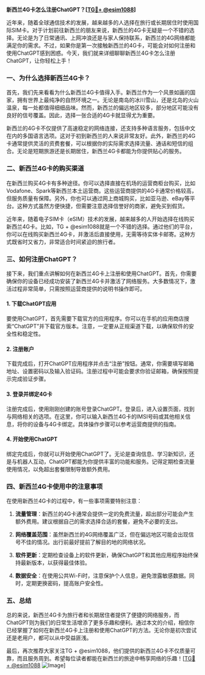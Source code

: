 **新西兰4G卡怎么注册ChatGPT？[[TG💪+ @esim1088](https://t.me/s/esim1088)]**

近年来，随着全球通信技术的发展，越来越多的人选择在旅行或长期居住时使用国际SIM卡。对于计划前往新西兰的朋友来说，新西兰的4G卡无疑是一个不错的选择。无论是为了日常通讯、上网冲浪还是与家人保持联系，新西兰的4G网络都能满足你的需求。不过，如果你是第一次接触新西兰的4G卡，可能会对如何注册和使用ChatGPT感到困惑。今天，我们就来详细聊聊新西兰4G卡怎么注册ChatGPT，让你轻松上手！

### 一、为什么选择新西兰4G卡？

首先，我们先来看看为什么新西兰4G卡值得入手。新西兰作为一个风景如画的国家，拥有世界上最纯净的自然环境之一。无论是南岛的冰川雪山，还是北岛的火山温泉，每一处都值得细细品味。然而，新西兰的偏远地区较多，部分地区可能没有良好的信号覆盖。因此，选择一张合适的4G卡就显得尤为重要。

新西兰的4G卡不仅提供了高速稳定的网络连接，还支持多种语言服务，包括中文在内的多国语言选项。这对于初到新西兰的人来说非常友好。此外，新西兰的4G卡通常提供灵活的资费套餐，可以根据你的实际需求选择流量、通话和短信的组合。无论是短期旅游还是长期居住，新西兰4G卡都能为你提供贴心的服务。

### 二、新西兰4G卡的购买渠道

在新西兰购买4G卡有多种途径。你可以选择直接在机场的运营商柜台购买，比如Vodafone、Spark等新西兰本土运营商。这些运营商提供的4G卡通常价格较高，但服务质量有保障。另外，你也可以通过网上商城购买，比如亚马逊、eBay等平台。这种方式虽然方便快捷，但需要注意选择信誉好的商家，避免买到假货。

近年来，随着电子SIM卡（eSIM）技术的发展，越来越多的人开始选择在线购买新西兰4G卡。比如，TG + @esim1088就是一个不错的选择。通过他们的平台，你可以在线购买新西兰4G卡，并激活后直接使用，无需等待实体卡邮寄。这种方式既省时又省力，非常适合时间紧迫的旅行者。

### 三、如何注册ChatGPT？

接下来，我们重点讲解如何在新西兰4G卡上注册和使用ChatGPT。首先，你需要确保你的设备已经成功安装了新西兰4G卡并激活了网络服务。大多数情况下，激活过程非常简单，只需按照运营商提供的说明书操作即可。

#### 1. 下载ChatGPT应用

要使用ChatGPT，首先需要下载官方的应用程序。你可以在手机的应用商店搜索“ChatGPT”并下载官方版本。注意，一定要从正规渠道下载，以确保软件的安全性和稳定性。

#### 2. 注册账户

下载完成后，打开ChatGPT应用程序并点击“注册”按钮。通常，你需要填写邮箱地址、设置密码以及输入验证码。注册过程中可能会要求你验证邮箱，确保按照提示完成验证步骤。

#### 3. 登录并绑定4G卡

注册完成后，使用刚刚创建的账号登录ChatGPT。登录后，进入设置页面，找到与网络相关的选项。在这里，你可以输入新西兰4G卡的IMSI号码或其他相关信息，将你的设备与4G卡绑定。具体操作步骤可以参考运营商提供的指南。

#### 4. 开始使用ChatGPT

绑定完成后，你就可以开始使用ChatGPT了。无论是查询信息、学习新知识，还是与机器人互动，ChatGPT都能为你提供丰富的功能和服务。记得定期检查流量使用情况，以免超出套餐限制导致额外费用。

### 四、新西兰4G卡使用中的注意事项

在使用新西兰4G卡的过程中，有一些事项需要特别注意：

1. **流量管理**：新西兰的4G卡通常会提供一定的免费流量，超出部分可能会产生额外费用。建议根据自己的需求选择合适的套餐，避免不必要的支出。

2. **网络覆盖范围**：虽然新西兰的4G网络覆盖广泛，但在偏远地区可能会出现信号不佳的情况。出行前最好提前了解目的地的网络状况。

3. **软件更新**：定期检查设备上的软件更新，确保ChatGPT和其他应用程序始终保持最新版本，以获得最佳体验。

4. **数据安全**：在使用公共Wi-Fi时，注意保护个人信息，避免泄露敏感数据。同时，定期更换密码，提高账户安全性。

### 五、总结

总的来说，新西兰4G卡为旅行者和长期居住者提供了便捷的网络服务，而ChatGPT则为我们的日常生活增添了更多乐趣和便利。通过本文的介绍，相信你已经掌握了如何在新西兰4G卡上注册和使用ChatGPT的方法。无论你是初次尝试还是老用户，都可以从中受益匪浅。

最后，再次推荐大家关注TG + @esim1088，他们提供的新西兰4G卡不仅质量可靠，而且服务周到。希望每位读者都能在新西兰的旅途中畅享网络的乐趣！[[TG💪+ @esim1088](https://t.me/s/esim1088) ![Image](https://i.postimg.cc/4NQfJmqS/Snipaste-2025-05-13-00-14-12.png)]